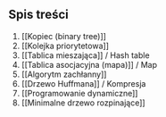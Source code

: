 ## Spis treści
1. [[Kopiec (binary tree)]]
2. [[Kolejka priorytetowa]]
3. [[Tablica mieszająca]] / Hash table
4. [[Tablica asocjacyjna (mapa)]] / Map
5. [[Algorytm zachłanny]]
6. [[Drzewo Huffmana]] / Kompresja
7. [[Programowanie dynamiczne]]
8. [[Minimalne drzewo rozpinające]]